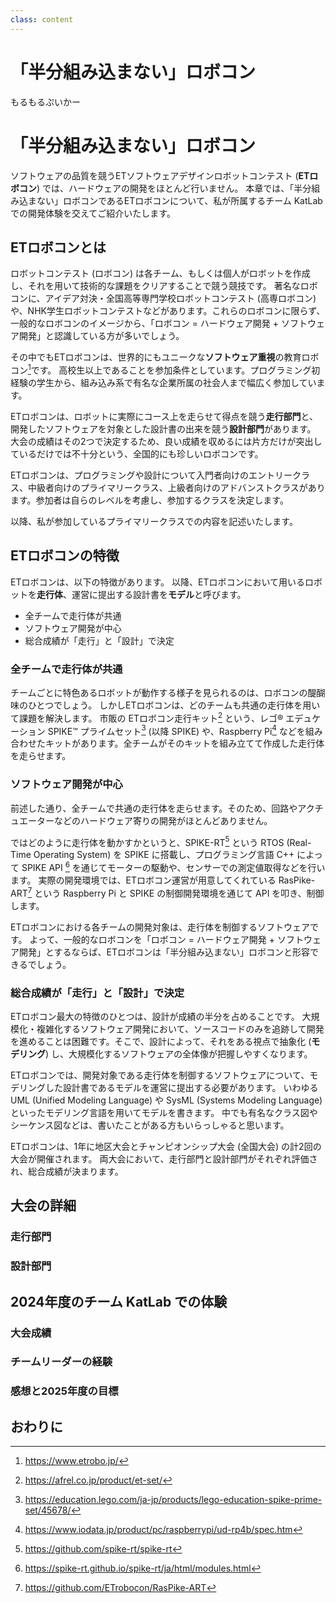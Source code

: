 ```yaml
---
class: content
---
```


<div class="doc-header">
  <h1>「半分組み込まない」ロボコン</h1>
  <div class="doc-author">もるもるぷいかー</div>
</div>

# 「半分組み込まない」ロボコン

ソフトウェアの品質を競うETソフトウェアデザインロボットコンテスト (**ETロボコン**) では、ハードウェアの開発をほとんど行いません。 本章では、「半分組み込まない」ロボコンであるETロボコンについて、私が所属するチーム KatLab での開発体験を交えてご紹介いたします。

## ETロボコンとは

ロボットコンテスト (ロボコン) は各チーム、もしくは個人がロボットを作成し、それを用いて技術的な課題をクリアすることで競う競技です。
著名なロボコンに、アイデア対決・全国高等専門学校ロボットコンテスト (高専ロボコン) や、NHK学生ロボットコンテストなどがあります。これらのロボコンに限らず、一般的なロボコンのイメージから、「ロボコン = ハードウェア開発 + ソフトウェア開発」と認識している方が多いでしょう。

その中でもETロボコンは、世界的にもユニークな**ソフトウェア重視**の教育ロボコン[^ETロボコン公式サイト]です。
高校生以上であることを参加条件としています。プログラミング初経験の学生から、組み込み系で有名な企業所属の社会人まで幅広く参加しています。

[^ETロボコン公式サイト]: <https://www.etrobo.jp/>

ETロボコンは、ロボットに実際にコース上を走らせて得点を競う**走行部門**と、開発したソフトウェアを対象とした設計書の出来を競う**設計部門**があります。
大会の成績はその2つで決定するため、良い成績を収めるには片方だけが突出しているだけでは不十分という、全国的にも珍しいロボコンです。

ETロボコンは、プログラミングや設計について入門者向けのエントリークラス、中級者向けのプライマリークラス、上級者向けのアドバンストクラスがあります。参加者は自らのレベルを考慮し、参加するクラスを決定します。

以降、私が参加しているプライマリークラスでの内容を記述いたします。

## ETロボコンの特徴

ETロボコンは、以下の特徴があります。
以降、ETロボコンにおいて用いるロボットを**走行体**、運営に提出する設計書を**モデル**と呼びます。

- 全チームで走行体が共通
- ソフトウェア開発が中心
- 総合成績が「走行」と「設計」で決定

### 全チームで走行体が共通

チームごとに特色あるロボットが動作する様子を見られるのは、ロボコンの醍醐味のひとつでしょう。
しかしETロボコンは、どのチームも共通の走行体を用いて課題を解決します。
市販の ETロボコン走行キット[^ETロボコン走行キット] という、レゴ® エデュケーション SPIKE™ プライムセット[^SPIKE] (以降 SPIKE) や、Raspberry Pi[^Raspberry_Pi] などを組み合わせたキットがあります。全チームがそのキットを組み立てて作成した走行体を走らせます。

[^ETロボコン走行キット]: <https://afrel.co.jp/product/et-set/>

[^SPIKE]: <https://education.lego.com/ja-jp/products/lego-education-spike-prime-set/45678/>

[^Raspberry_Pi]: <https://www.iodata.jp/product/pc/raspberrypi/ud-rp4b/spec.htm>

### ソフトウェア開発が中心

前述した通り、全チームで共通の走行体を走らせます。そのため、回路やアクチュエーターなどのハードウェア寄りの開発がほとんどありません。

ではどのように走行体を動かすかというと、SPIKE-RT[^SPIKE-RT] という RTOS (Real-Time Operating System) を SPIKE に搭載し、プログラミング言語 C++ によって SPIKE API [^SPIKE-API] を通じてモーターの駆動や、センサーでの測定値取得などを行います。
実際の開発環境では、ETロボコン運営が用意してくれている RasPike-ART[^RasPike-ART] という Raspberry Pi と SPIKE の制御開発環境を通じて API を叩き、制御します。

ETロボコンにおける各チームの開発対象は、走行体を制御するソフトウェアです。
よって、一般的なロボコンを「ロボコン = ハードウェア開発 + ソフトウェア開発」とするならば、ETロボコンは「半分組み込まない」ロボコンと形容できるでしょう。

[^SPIKE-RT]: <https://github.com/spike-rt/spike-rt>

[^SPIKE-API]: <https://spike-rt.github.io/spike-rt/ja/html/modules.html>

[^RasPike-ART]: <https://github.com/ETrobocon/RasPike-ART>

### 総合成績が「走行」と「設計」で決定

ETロボコン最大の特徴のひとつは、設計が成績の半分を占めることです。
大規模化・複雑化するソフトウェア開発において、ソースコードのみを追跡して開発を進めることは困難です。そこで、設計によって、それをある視点で抽象化 (**モデリング**) し、大規模化するソフトウェアの全体像が把握しやすくなります。

ETロボコンでは、開発対象である走行体を制御するソフトウェアについて、モデリングした設計書であるモデルを運営に提出する必要があります。
いわゆる UML (Unified Modeling Language) や SysML (Systems Modeling Language) といったモデリング言語を用いてモデルを書きます。
中でも有名なクラス図やシーケンス図などは、書いたことがある方もいらっしゃると思います。

ETロボコンは、1年に地区大会とチャンピオンシップ大会 (全国大会) の計2回の大会が開催されます。
両大会において、走行部門と設計部門がそれぞれ評価され、総合成績が決まります。

## 大会の詳細

### 走行部門

### 設計部門

## 2024年度のチーム KatLab での体験

### 大会成績

### チームリーダーの経験

### 感想と2025年度の目標

## おわりに
